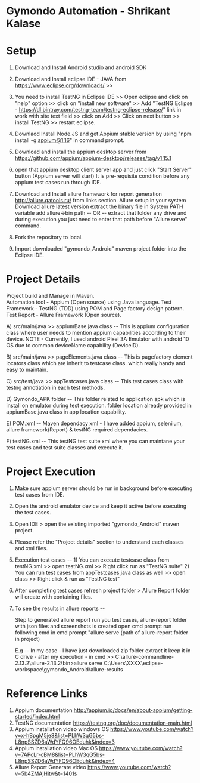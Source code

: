 # Gymondo Automation -   Shrikant Kalase 

# Setup 
1) Download and Install Android studio and android SDK 

2) Download and Install eclipse IDE - JAVA from https://www.eclipse.org/downloads/ >> 

3) You need to install TestNG in Eclipse IDE >> Open eclipse and click on "help" option >> click on "install new software" >> Add  "TestNG Eclipse - https://dl.bintray.com/testng-team/testng-eclipse-release/" link in work with site text field >> click on Add >> Click on next button >> install TestNG >> restart eclipse. 

4) Downlaod Install Node.JS and get Appium stable version by using "npm install -g appium@1.16" in command prompt. 

5) Download and install the appium desktop server from https://github.com/appium/appium-desktop/releases/tag/v1.15.1 

6) open that appium desktop client server app and just click "Start Server" button (Appium server will start) It is pre-requisite 
condition before any appium test cases run through IDE. 

7) Download and Install allure framework for report generation http://allure.qatools.ru/ from links section.
    Allure setup in your system
    Download allure latest version
    extract the binary file 
    in System PATH variable add allure->bin path -- OR -- 
    extract that folder any drive and during execution you just need to enter that 
    path before "Allure serve" command.

8) Fork the repository to local.

9) Import downloaded "gymondo_Android" maven project folder into the Eclipse IDE. 

# Project Details 

Project build and Manage in Maven.  
Automation tool - Appium (Open source) using Java language.
Test Framework - TestNG (TDD) using POM and Page factory design pattern.
Test Report - Allure Framework (Open source).

A) src/main/java >> 
appiumBase.java class -- This is appium configuration class where user needs to mention appium capabilities according to their device. 
NOTE - Currently, I used android Pixel 3A Emulator with android 10 OS due to common deviceName capability (DeviceID).    

B) src/main/java >>
pageElements.java class -- This is pagefactory element locators class which are inherit to testcase class. which really handy and easy to maintain.

C) src/test/java >>
appTestcases.java class -- This test cases class with testng annotiation in each test methods. 

D) Gymondo_APK folder -- This folder related to application apk which is install on emulator during test execution. folder location already provided in appiumBase.java class in app location capability. 

E) POM.xml -- Maven dependacy xml - I have added appium, seleniium, allure framework(Report) & testNG required dependacies. 

F) testNG.xml -- This testNG test suite xml where you can maintane your test cases and test suite classes and execute it. 


 # Project Execution
 
 1) Make sure appium server should be run in background before executing test cases from IDE. 
 
 2) Open the android emulator device and keep it active before executing the test cases.  
 
 3) Open IDE > open the existing imported "gymondo_Android" maven project. 
 
 4) Please refer the "Project details" section to understand each classes and xml files. 
 
 5) Execution test cases -- 1) You can execute testcase class from testNG.xml >> open testNG.xml >> Right click run as "TestNG suite" 
                           2) You can run test cases from appTestcases.java class as well >> open class >> Right click & run as "TestNG test" 
 
 6) After completing test cases refresh project folder > Allure Report folder will create with containing files.
 
 7) To see the results in allure reports -- 
 
    Step to generated allure report
    run you test cases, allure-report folder with json files and screenshots is created
    open cmd prompt
    run following cmd in 
    cmd prompt "allure serve (path of allure-report folder in project)  

    E.g -- In my case - I have just downloaded zip folder extract it keep it in C drive - after my execution - in cmd >> 
       C:\allure-commandline-2.13.2\allure-2.13.2\bin>allure serve C:\Users\XXXX\eclipse-workspace\gymondo_Android\allure-results


# Reference Links 

1) Appium documentation http://appium.io/docs/en/about-appium/getting-started/index.html 
2) TestNG documentation https://testng.org/doc/documentation-main.html
3) Appium installation video windows OS https://www.youtube.com/watch?v=x-hBpgM5je8&list=PLhW3qG5bs-L8npSSZD6aWdYFQ96OEduhk&index=3 
4) Appium installation video Mac OS https://www.youtube.com/watch?v=7APcLr-cBM8&list=PLhW3qG5bs-L8npSSZD6aWdYFQ96OEduhk&index=4
5) Allure Report Generate video https://www.youtube.com/watch?v=5b4ZMAjHitw&t=1401s

